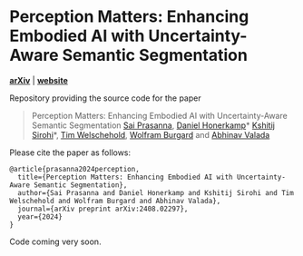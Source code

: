 # Perception Matters: Enhancing Embodied AI with Uncertainty-Aware Semantic Segmentation
[**arXiv**](https://arxiv.org/abs/2408.02297) | [**website**](http://semantic-search.cs.uni-freiburg.de/) 

Repository providing the source code for the paper
>Perception Matters: Enhancing Embodied AI with Uncertainty-Aware Semantic Segmentation
>[Sai Prasanna](https://saiprasanna.in/about), [Daniel Honerkamp](https://rl.uni-freiburg.de/people/honerkamp)* [Kshitij Sirohi](http://www2.informatik.uni-freiburg.de/~sirohik/)*,  [Tim Welschehold](https://rl.uni-freiburg.de/people/welschehold), [Wolfram Burgard](https://www.utn.de/person/wolfram-burgard-2/) and [Abhinav Valada](https://rl.uni-freiburg.de/people/valada)

<!--
<p align="center">
  <img src="assets/overview.png" alt="Overview" width="1200" />
</p>
-->

Please cite the paper as follows:

    @article{prasanna2024perception,
      title={Perception Matters: Enhancing Embodied AI with Uncertainty-Aware Semantic Segmentation},
      author={Sai Prasanna and Daniel Honerkamp and Kshitij Sirohi and Tim Welschehold and Wolfram Burgard and Abhinav Valada},
      journal={arXiv preprint arXiv:2408.02297},
      year={2024}
    }


Code coming very soon.
